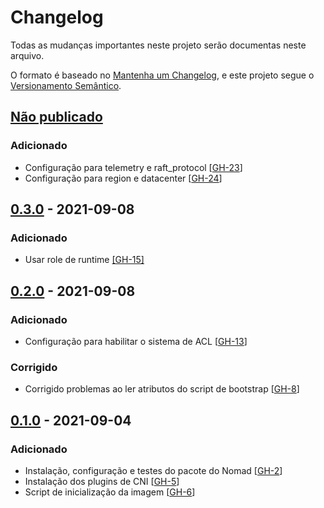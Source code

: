 # Changelog

Todas as mudanças importantes neste projeto serão documentas neste arquivo.

O formato é baseado no [Mantenha um Changelog](https://keepachangelog.com/pt-BR/1.0.0/),
e este projeto segue o [Versionamento Semântico](https://semver.org/lang/pt-BR/spec/v2.0.0.html).

## [Não publicado]
### Adicionado
- Configuração para telemetry e raft_protocol [[GH-23](https://github.com/mentoriaiac/iac_role_nomad/pull/23)]
- Configuração para region e datacenter [[GH-24](https://github.com/mentoriaiac/iac_role_nomad/pull/24)]

## [0.3.0] - 2021-09-08
### Adicionado
- Usar role de runtime [[GH-15]](https://github.com/mentoriaiac/iac_role_nomad/pull/15)

## [0.2.0] - 2021-09-08
### Adicionado
- Configuração para habilitar o sistema de ACL  [[GH-13](https://github.com/mentoriaiac/iac_role_nomad/pull/13)]

### Corrigido
- Corrigido problemas ao ler atributos do script de bootstrap [[GH-8](https://github.com/mentoriaiac/iac_role_nomad/pull/8)]

## [0.1.0] - 2021-09-04
### Adicionado
- Instalação, configuração e testes do pacote do Nomad [[GH-2](https://github.com/mentoriaiac/iac_role_nomad/pull/2)]
- Instalação dos plugins de CNI [[GH-5](https://github.com/mentoriaiac/iac_role_nomad/pull/5)]
- Script de inicialização da imagem [[GH-6](https://github.com/mentoriaiac/iac_role_nomad/pull/6)]


[Não publicado]: https://github.com/mentoriaiac/iac_role_nomad/compare/v0.3.0...HEAD
[0.3.0]: https://github.com/mentoriaiac/iac_role_nomad/compare/v0.2.0...v0.3.0
[0.2.0]: https://github.com/mentoriaiac/iac_role_nomad/compare/v0.1.0...v0.2.0
[0.1.0]: https://github.com/mentoriaiac/iac_role_nomad/releases/tag/v0.1.0
